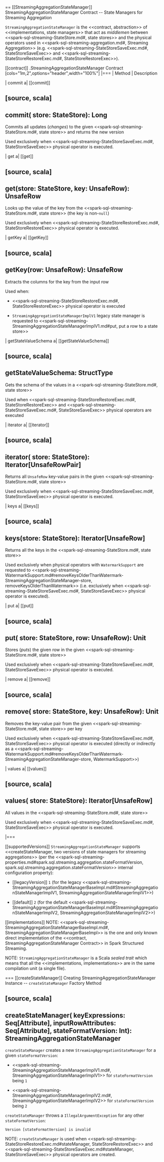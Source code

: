 == [[StreamingAggregationStateManager]] StreamingAggregationStateManager Contract -- State Managers for Streaming Aggregation

`StreamingAggregationStateManager` is the <<contract, abstraction>> of <<implementations, state managers>> that act as _middlemen_ between <<spark-sql-streaming-StateStore.md#, state stores>> and the physical operators used in <<spark-sql-streaming-aggregation.md#, Streaming Aggregation>> (e.g. <<spark-sql-streaming-StateStoreSaveExec.md#, StateStoreSaveExec>> and <<spark-sql-streaming-StateStoreRestoreExec.md#, StateStoreRestoreExec>>).

[[contract]]
.StreamingAggregationStateManager Contract
[cols="1m,2",options="header",width="100%"]
|===
| Method
| Description

| commit
a| [[commit]]

[source, scala]
----
commit(
  store: StateStore): Long
----

Commits all updates (_changes_) to the given <<spark-sql-streaming-StateStore.md#, state store>> and returns the new version

Used exclusively when <<spark-sql-streaming-StateStoreSaveExec.md#, StateStoreSaveExec>> physical operator is executed.

| get
a| [[get]]

[source, scala]
----
get(store: StateStore, key: UnsafeRow): UnsafeRow
----

Looks up the value of the key from the <<spark-sql-streaming-StateStore.md#, state store>> (the key is non-``null``)

Used exclusively when <<spark-sql-streaming-StateStoreRestoreExec.md#, StateStoreRestoreExec>> physical operator is executed.

| getKey
a| [[getKey]]

[source, scala]
----
getKey(row: UnsafeRow): UnsafeRow
----

Extracts the columns for the key from the input row

Used when:

* <<spark-sql-streaming-StateStoreRestoreExec.md#, StateStoreRestoreExec>> physical operator is executed

* `StreamingAggregationStateManagerImplV1` legacy state manager is requested to <<spark-sql-streaming-StreamingAggregationStateManagerImplV1.md#put, put a row to a state store>>

| getStateValueSchema
a| [[getStateValueSchema]]

[source, scala]
----
getStateValueSchema: StructType
----

Gets the schema of the values in a <<spark-sql-streaming-StateStore.md#, state store>>

Used when <<spark-sql-streaming-StateStoreRestoreExec.md#, StateStoreRestoreExec>> and <<spark-sql-streaming-StateStoreSaveExec.md#, StateStoreSaveExec>> physical operators are executed

| iterator
a| [[iterator]]

[source, scala]
----
iterator(
  store: StateStore): Iterator[UnsafeRowPair]
----

Returns all `UnsafeRow` key-value pairs in the given <<spark-sql-streaming-StateStore.md#, state store>>

Used exclusively when <<spark-sql-streaming-StateStoreSaveExec.md#, StateStoreSaveExec>> physical operator is executed.

| keys
a| [[keys]]

[source, scala]
----
keys(store: StateStore): Iterator[UnsafeRow]
----

Returns all the keys in the <<spark-sql-streaming-StateStore.md#, state store>>

Used exclusively when physical operators with `WatermarkSupport` are requested to <<spark-sql-streaming-WatermarkSupport.md#removeKeysOlderThanWatermark-StreamingAggregationStateManager-store, removeKeysOlderThanWatermark>> (i.e. exclusively when <<spark-sql-streaming-StateStoreSaveExec.md#, StateStoreSaveExec>> physical operator is executed).

| put
a| [[put]]

[source, scala]
----
put(
  store: StateStore,
  row: UnsafeRow): Unit
----

Stores (_puts_) the given row in the given <<spark-sql-streaming-StateStore.md#, state store>>

Used exclusively when <<spark-sql-streaming-StateStoreSaveExec.md#, StateStoreSaveExec>> physical operator is executed.

| remove
a| [[remove]]

[source, scala]
----
remove(
  store: StateStore,
  key: UnsafeRow): Unit
----

Removes the key-value pair from the given <<spark-sql-streaming-StateStore.md#, state store>> per key

Used exclusively when <<spark-sql-streaming-StateStoreSaveExec.md#, StateStoreSaveExec>> physical operator is executed (directly or indirectly as a <<spark-sql-streaming-WatermarkSupport.md#removeKeysOlderThanWatermark-StreamingAggregationStateManager-store, WatermarkSupport>>)

| values
a| [[values]]

[source, scala]
----
values(
  store: StateStore): Iterator[UnsafeRow]
----

All values in the <<spark-sql-streaming-StateStore.md#, state store>>

Used exclusively when <<spark-sql-streaming-StateStoreSaveExec.md#, StateStoreSaveExec>> physical operator is executed.

|===

[[supportedVersions]]
`StreamingAggregationStateManager` supports <<createStateManager, two versions of state managers for streaming aggregations>> (per the <<spark-sql-streaming-properties.md#spark.sql.streaming.aggregation.stateFormatVersion, spark.sql.streaming.aggregation.stateFormatVersion>> internal configuration property):

* [[legacyVersion]] `1` (for the legacy <<spark-sql-streaming-StreamingAggregationStateManagerBaseImpl.md#StreamingAggregationStateManagerImplV1, StreamingAggregationStateManagerImplV1>>)

* [[default]] `2` (for the default <<spark-sql-streaming-StreamingAggregationStateManagerBaseImpl.md#StreamingAggregationStateManagerImplV2, StreamingAggregationStateManagerImplV2>>)

[[implementations]]
NOTE: <<spark-sql-streaming-StreamingAggregationStateManagerBaseImpl.md#, StreamingAggregationStateManagerBaseImpl>> is the one and only known direct implementation of the <<contract, StreamingAggregationStateManager Contract>> in Spark Structured Streaming.

NOTE: `StreamingAggregationStateManager` is a Scala *sealed trait* which means that all the <<implementations, implementations>> are in the same compilation unit (a single file).

=== [[createStateManager]] Creating StreamingAggregationStateManager Instance -- `createStateManager` Factory Method

[source, scala]
----
createStateManager(
  keyExpressions: Seq[Attribute],
  inputRowAttributes: Seq[Attribute],
  stateFormatVersion: Int): StreamingAggregationStateManager
----

`createStateManager` creates a new `StreamingAggregationStateManager` for a given `stateFormatVersion`:

* <<spark-sql-streaming-StreamingAggregationStateManagerImplV1.md#, StreamingAggregationStateManagerImplV1>> for `stateFormatVersion` being `1`

* <<spark-sql-streaming-StreamingAggregationStateManagerImplV2.md#, StreamingAggregationStateManagerImplV2>> for `stateFormatVersion` being `2`

`createStateManager` throws a `IllegalArgumentException` for any other `stateFormatVersion`:

```
Version [stateFormatVersion] is invalid
```

NOTE: `createStateManager` is used when <<spark-sql-streaming-StateStoreRestoreExec.md#stateManager, StateStoreRestoreExec>> and <<spark-sql-streaming-StateStoreSaveExec.md#stateManager, StateStoreSaveExec>> physical operators are created.
